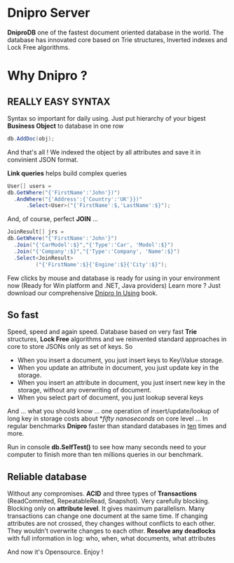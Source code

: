 # Dnipro Server

**DniproDB** one of the fastest document oriented database in the world. The database has innovated core based on Trie structures, Inverted indexes and Lock Free algorithms.

# Why Dnipro ?
## REALLY EASY SYNTAX

Syntax so important for daily using.
Just put hierarchy of your bigest **Business Object** to database in one row

```C#
db.AddDoc(obj);
```
And that's all ! We indexed the object by all attributes and save it in convinient JSON format.

**Link queries** helps build complex queries

```C#
User[] users = 
db.GetWhere("{'FirstName':'John'})")
  .AndWhere("{'Address':{'Country':'UK'}})"
	  .Select<User>("{'FirstName':$,'LastName':$}");
```

And, of course, perfect **JOIN** ...
```C#
JoinResult[] jrs =
db.GetWhere("{'FirstName':'John'}")
  .Join("{'CarModel':$}","{'Type':'Car', 'Model':$}")
  .Join("{'Company':$}","{'Type':'Company', 'Name':$}")
  .Select<JoinResult>
         ("{'FirstName':$}{'Engine':$}{'City':$}");
```
Few clicks by mouse and database is ready for using in your environment now (Ready for Win platform and .NET, Java providers)
Learn more ? Just download our comprehensive [Dnipro In Using](http://booben.com/DniproDB_In_Using_EN.PDF) book.

## So fast

Speed, speed and again speed.
Database based on very fast **Trie** structures, **Lock Free** algorithms and we reinvented standard approaches in core 
to store JSONs only as set of keys.
So 
* When you insert a document, you just insert keys to Key\Value storage.
* When you update an attribute in document, you just update key in the storage.
* When you insert an attribute in document, you just insert new key in the storage, without any overwriting of document.
* When you select part of document, you just lookup several keys

And ... what you should know ... one operation of insert/update/lookup of long key in storage costs about **fifty nanoseconds*
on core level ...
In regular benchmarks **Dnipro** faster than standard databases in [ten](http://forum.pikosec.com/viewforum.php?f=7) times and more.

Run in console **db.SelfTest()** to see how many seconds need to your computer to finish 
more than ten millions queries in our benchmark.

## Reliable database

Without any compromises.
**ACID** and three types of **Transactions** (ReadCommited, RepeatableRead, Snapshot).
Very carefully blocking. Blocking only on **attribute level**.
It gives maximum parallelism. Many transactions can change one document at the same time. 
If changing attributes are not crossed, they changes without conflicts to each other. 
They wouldn’t overwrite changes to each other.
**Resolve any deadlocks** with full information in log: who, when, what documents, what attributes

And now it's Opensource.
Enjoy !
